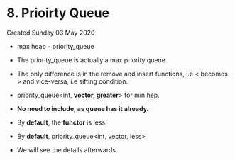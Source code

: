 # 8. Prioirty Queue
Created Sunday 03 May 2020

* max heap - priority_queue



* The priority_queue is actually a max priority queue.
* The only difference is in the remove and insert functions, i.e < becomes > and vice-versa, i.e sifting condition.
* priority_queue<int, **vector<int>, greater<int>**> for min hep.
* **No need to include<vector>, as queue has it already.**
* By **default**, the **functor** is less<int>.
* By **default**, priority_queue<int, vector<int>, less<int>>
* We will see the details afterwards.



